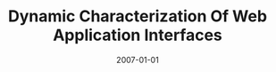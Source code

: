 ---
title: "Dynamic Characterization Of Web Application Interfaces"
date: 2007-01-01
venue: "Fundamental Approaches to Software Engineering, 10th International Conference, FASE 2007, Held as Part of the Joint European Conferences, on Theory and Practice of Software, ETAPS 2007, Braga, Portugal, March 24 - April 1, 2007, Proceedings"
paperurl: https://doi.org/10.1007/978-3-540-71289-3_21
authors: "Marc Fisher II, Sebastian G Elbaum and Gregg Rothermel"
awards: ""
---